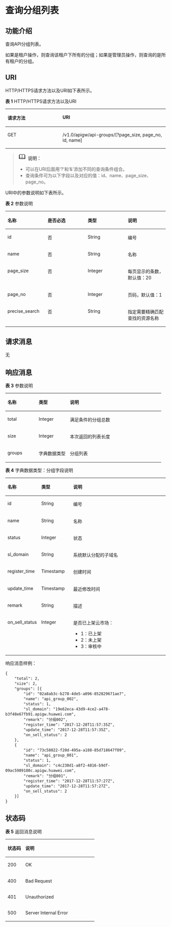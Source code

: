 # 查询分组列表<a name="apig-zh-api-180713022"></a>

## 功能介绍<a name="section46949754"></a>

查询API分组列表。

如果是租户操作，则查询该租户下所有的分组；如果是管理员操作，则查询的是所有租户的分组。

## URI<a name="section19894605"></a>

HTTP/HTTPS请求方法以及URI如下表所示。

**表 1**  HTTP/HTTPS请求方法以及URI

<a name="table51530049"></a>
<table><thead align="left"><tr id="row67004532"><th class="cellrowborder" valign="top" width="34.339999999999996%" id="mcps1.2.3.1.1"><p id="p58658025"><a name="p58658025"></a><a name="p58658025"></a>请求方法</p>
</th>
<th class="cellrowborder" valign="top" width="65.66%" id="mcps1.2.3.1.2"><p id="p53679570"><a name="p53679570"></a><a name="p53679570"></a>URI</p>
</th>
</tr>
</thead>
<tbody><tr id="row53077912"><td class="cellrowborder" valign="top" width="34.339999999999996%" headers="mcps1.2.3.1.1 "><p id="p4343586"><a name="p4343586"></a><a name="p4343586"></a>GET</p>
</td>
<td class="cellrowborder" valign="top" width="65.66%" headers="mcps1.2.3.1.2 "><p id="p16286168"><a name="p16286168"></a><a name="p16286168"></a>/v1.0/apigw/api-groups/[?page_size, page_no, id, name]</p>
</td>
</tr>
</tbody>
</table>

>![](public_sys-resources/icon-note.gif) **说明：**   
>-   可以在URI后面用‘?’和‘&’添加不同的查询条件组合。  
>-   查询条件可为以下字段以及对应的值：id、name、page\_size、page\_no。  

URI中的参数说明如下表所示。

**表 2**  参数说明

<a name="table40608407"></a>
<table><thead align="left"><tr id="row2467029"><th class="cellrowborder" valign="top" width="25%" id="mcps1.2.5.1.1"><p id="p65611664"><a name="p65611664"></a><a name="p65611664"></a>名称</p>
</th>
<th class="cellrowborder" valign="top" width="25%" id="mcps1.2.5.1.2"><p id="p12944543"><a name="p12944543"></a><a name="p12944543"></a>是否必选</p>
</th>
<th class="cellrowborder" valign="top" width="25%" id="mcps1.2.5.1.3"><p id="p41875051"><a name="p41875051"></a><a name="p41875051"></a>类型</p>
</th>
<th class="cellrowborder" valign="top" width="25%" id="mcps1.2.5.1.4"><p id="p36435931"><a name="p36435931"></a><a name="p36435931"></a>说明</p>
</th>
</tr>
</thead>
<tbody><tr id="row65629271"><td class="cellrowborder" valign="top" width="25%" headers="mcps1.2.5.1.1 "><p id="p14370760"><a name="p14370760"></a><a name="p14370760"></a>id</p>
</td>
<td class="cellrowborder" valign="top" width="25%" headers="mcps1.2.5.1.2 "><p id="p23180950"><a name="p23180950"></a><a name="p23180950"></a>否</p>
</td>
<td class="cellrowborder" valign="top" width="25%" headers="mcps1.2.5.1.3 "><p id="p65717672"><a name="p65717672"></a><a name="p65717672"></a>String</p>
</td>
<td class="cellrowborder" valign="top" width="25%" headers="mcps1.2.5.1.4 "><p id="p21531239"><a name="p21531239"></a><a name="p21531239"></a>编号</p>
</td>
</tr>
<tr id="row59563426"><td class="cellrowborder" valign="top" width="25%" headers="mcps1.2.5.1.1 "><p id="p59908239"><a name="p59908239"></a><a name="p59908239"></a>name</p>
</td>
<td class="cellrowborder" valign="top" width="25%" headers="mcps1.2.5.1.2 "><p id="p20729180"><a name="p20729180"></a><a name="p20729180"></a>否</p>
</td>
<td class="cellrowborder" valign="top" width="25%" headers="mcps1.2.5.1.3 "><p id="p1342001"><a name="p1342001"></a><a name="p1342001"></a>String</p>
</td>
<td class="cellrowborder" valign="top" width="25%" headers="mcps1.2.5.1.4 "><p id="p41593271"><a name="p41593271"></a><a name="p41593271"></a>名称</p>
</td>
</tr>
<tr id="row8058788"><td class="cellrowborder" valign="top" width="25%" headers="mcps1.2.5.1.1 "><p id="p48782101"><a name="p48782101"></a><a name="p48782101"></a>page_size</p>
</td>
<td class="cellrowborder" valign="top" width="25%" headers="mcps1.2.5.1.2 "><p id="p59036110"><a name="p59036110"></a><a name="p59036110"></a>否</p>
</td>
<td class="cellrowborder" valign="top" width="25%" headers="mcps1.2.5.1.3 "><p id="p17195640"><a name="p17195640"></a><a name="p17195640"></a>Integer</p>
</td>
<td class="cellrowborder" valign="top" width="25%" headers="mcps1.2.5.1.4 "><p id="p50669627"><a name="p50669627"></a><a name="p50669627"></a>每页显示的条数，默认值：20</p>
</td>
</tr>
<tr id="row53373461"><td class="cellrowborder" valign="top" width="25%" headers="mcps1.2.5.1.1 "><p id="p28283055"><a name="p28283055"></a><a name="p28283055"></a>page_no</p>
</td>
<td class="cellrowborder" valign="top" width="25%" headers="mcps1.2.5.1.2 "><p id="p9226101"><a name="p9226101"></a><a name="p9226101"></a>否</p>
</td>
<td class="cellrowborder" valign="top" width="25%" headers="mcps1.2.5.1.3 "><p id="p9116753"><a name="p9116753"></a><a name="p9116753"></a>Integer</p>
</td>
<td class="cellrowborder" valign="top" width="25%" headers="mcps1.2.5.1.4 "><p id="p259496"><a name="p259496"></a><a name="p259496"></a>页码，默认值：1</p>
</td>
</tr>
<tr id="row14184336124518"><td class="cellrowborder" valign="top" width="25%" headers="mcps1.2.5.1.1 "><p id="p7186103615458"><a name="p7186103615458"></a><a name="p7186103615458"></a>precise_search</p>
</td>
<td class="cellrowborder" valign="top" width="25%" headers="mcps1.2.5.1.2 "><p id="p6186163619453"><a name="p6186163619453"></a><a name="p6186163619453"></a>否</p>
</td>
<td class="cellrowborder" valign="top" width="25%" headers="mcps1.2.5.1.3 "><p id="p61861736164517"><a name="p61861736164517"></a><a name="p61861736164517"></a>String</p>
</td>
<td class="cellrowborder" valign="top" width="25%" headers="mcps1.2.5.1.4 "><p id="p12186203617455"><a name="p12186203617455"></a><a name="p12186203617455"></a>指定需要精确匹配查找的资源名称</p>
</td>
</tr>
</tbody>
</table>

## 请求消息<a name="section44833719"></a>

无

## 响应消息<a name="section7652604"></a>

**表 3**  参数说明

<a name="table37289116"></a>
<table><thead align="left"><tr id="row8457713"><th class="cellrowborder" valign="top" width="20%" id="mcps1.2.4.1.1"><p id="p13986137"><a name="p13986137"></a><a name="p13986137"></a>名称</p>
</th>
<th class="cellrowborder" valign="top" width="20%" id="mcps1.2.4.1.2"><p id="p59135289"><a name="p59135289"></a><a name="p59135289"></a>类型</p>
</th>
<th class="cellrowborder" valign="top" width="60%" id="mcps1.2.4.1.3"><p id="p25229114"><a name="p25229114"></a><a name="p25229114"></a>说明</p>
</th>
</tr>
</thead>
<tbody><tr id="row30292355"><td class="cellrowborder" valign="top" width="20%" headers="mcps1.2.4.1.1 "><p id="p37761725"><a name="p37761725"></a><a name="p37761725"></a>total</p>
</td>
<td class="cellrowborder" valign="top" width="20%" headers="mcps1.2.4.1.2 "><p id="p38800912"><a name="p38800912"></a><a name="p38800912"></a>Integer</p>
</td>
<td class="cellrowborder" valign="top" width="60%" headers="mcps1.2.4.1.3 "><p id="p55866147"><a name="p55866147"></a><a name="p55866147"></a>满足条件的分组总数</p>
</td>
</tr>
<tr id="row33033276"><td class="cellrowborder" valign="top" width="20%" headers="mcps1.2.4.1.1 "><p id="p58449682"><a name="p58449682"></a><a name="p58449682"></a>size</p>
</td>
<td class="cellrowborder" valign="top" width="20%" headers="mcps1.2.4.1.2 "><p id="p36803838"><a name="p36803838"></a><a name="p36803838"></a>Integer</p>
</td>
<td class="cellrowborder" valign="top" width="60%" headers="mcps1.2.4.1.3 "><p id="p28320869"><a name="p28320869"></a><a name="p28320869"></a>本次返回的列表长度</p>
</td>
</tr>
<tr id="row53561235"><td class="cellrowborder" valign="top" width="20%" headers="mcps1.2.4.1.1 "><p id="p43492801"><a name="p43492801"></a><a name="p43492801"></a>groups</p>
</td>
<td class="cellrowborder" valign="top" width="20%" headers="mcps1.2.4.1.2 "><p id="p33255967"><a name="p33255967"></a><a name="p33255967"></a>字典数据类型</p>
</td>
<td class="cellrowborder" valign="top" width="60%" headers="mcps1.2.4.1.3 "><p id="p9378773"><a name="p9378773"></a><a name="p9378773"></a>分组列表</p>
</td>
</tr>
</tbody>
</table>

**表 4**  字典数据类型：分组字段说明

<a name="table17300097"></a>
<table><thead align="left"><tr id="row63268036"><th class="cellrowborder" valign="top" width="20%" id="mcps1.2.4.1.1"><p id="p24437261"><a name="p24437261"></a><a name="p24437261"></a>名称</p>
</th>
<th class="cellrowborder" valign="top" width="20%" id="mcps1.2.4.1.2"><p id="p33261086"><a name="p33261086"></a><a name="p33261086"></a>类型</p>
</th>
<th class="cellrowborder" valign="top" width="60%" id="mcps1.2.4.1.3"><p id="p9793440"><a name="p9793440"></a><a name="p9793440"></a>说明</p>
</th>
</tr>
</thead>
<tbody><tr id="row55071162"><td class="cellrowborder" valign="top" width="20%" headers="mcps1.2.4.1.1 "><p id="p31579157"><a name="p31579157"></a><a name="p31579157"></a>id</p>
</td>
<td class="cellrowborder" valign="top" width="20%" headers="mcps1.2.4.1.2 "><p id="p7774937"><a name="p7774937"></a><a name="p7774937"></a>String</p>
</td>
<td class="cellrowborder" valign="top" width="60%" headers="mcps1.2.4.1.3 "><p id="p25790124"><a name="p25790124"></a><a name="p25790124"></a>编号</p>
</td>
</tr>
<tr id="row30784532"><td class="cellrowborder" valign="top" width="20%" headers="mcps1.2.4.1.1 "><p id="p10519172"><a name="p10519172"></a><a name="p10519172"></a>name</p>
</td>
<td class="cellrowborder" valign="top" width="20%" headers="mcps1.2.4.1.2 "><p id="p46746584"><a name="p46746584"></a><a name="p46746584"></a>String</p>
</td>
<td class="cellrowborder" valign="top" width="60%" headers="mcps1.2.4.1.3 "><p id="p28376953"><a name="p28376953"></a><a name="p28376953"></a>名称</p>
</td>
</tr>
<tr id="row54065985"><td class="cellrowborder" valign="top" width="20%" headers="mcps1.2.4.1.1 "><p id="p17268671"><a name="p17268671"></a><a name="p17268671"></a>status</p>
</td>
<td class="cellrowborder" valign="top" width="20%" headers="mcps1.2.4.1.2 "><p id="p56585150"><a name="p56585150"></a><a name="p56585150"></a>Integer</p>
</td>
<td class="cellrowborder" valign="top" width="60%" headers="mcps1.2.4.1.3 "><p id="p19994470"><a name="p19994470"></a><a name="p19994470"></a>状态</p>
</td>
</tr>
<tr id="row45732504"><td class="cellrowborder" valign="top" width="20%" headers="mcps1.2.4.1.1 "><p id="p13345359"><a name="p13345359"></a><a name="p13345359"></a>sl_domain</p>
</td>
<td class="cellrowborder" valign="top" width="20%" headers="mcps1.2.4.1.2 "><p id="p7232323"><a name="p7232323"></a><a name="p7232323"></a>String</p>
</td>
<td class="cellrowborder" valign="top" width="60%" headers="mcps1.2.4.1.3 "><p id="p48947291"><a name="p48947291"></a><a name="p48947291"></a>系统默认分配的子域名</p>
</td>
</tr>
<tr id="row37872440"><td class="cellrowborder" valign="top" width="20%" headers="mcps1.2.4.1.1 "><p id="p47768834"><a name="p47768834"></a><a name="p47768834"></a>register_time</p>
</td>
<td class="cellrowborder" valign="top" width="20%" headers="mcps1.2.4.1.2 "><p id="p44070373"><a name="p44070373"></a><a name="p44070373"></a>Timestamp</p>
</td>
<td class="cellrowborder" valign="top" width="60%" headers="mcps1.2.4.1.3 "><p id="p12930440"><a name="p12930440"></a><a name="p12930440"></a>创建时间</p>
</td>
</tr>
<tr id="row49265097"><td class="cellrowborder" valign="top" width="20%" headers="mcps1.2.4.1.1 "><p id="p31049903"><a name="p31049903"></a><a name="p31049903"></a>update_time</p>
</td>
<td class="cellrowborder" valign="top" width="20%" headers="mcps1.2.4.1.2 "><p id="p32014251"><a name="p32014251"></a><a name="p32014251"></a>Timestamp</p>
</td>
<td class="cellrowborder" valign="top" width="60%" headers="mcps1.2.4.1.3 "><p id="p43017506"><a name="p43017506"></a><a name="p43017506"></a>最近修改时间</p>
</td>
</tr>
<tr id="row51613240"><td class="cellrowborder" valign="top" width="20%" headers="mcps1.2.4.1.1 "><p id="p19922934"><a name="p19922934"></a><a name="p19922934"></a>remark</p>
</td>
<td class="cellrowborder" valign="top" width="20%" headers="mcps1.2.4.1.2 "><p id="p3144932"><a name="p3144932"></a><a name="p3144932"></a>String</p>
</td>
<td class="cellrowborder" valign="top" width="60%" headers="mcps1.2.4.1.3 "><p id="p53412906"><a name="p53412906"></a><a name="p53412906"></a>描述</p>
</td>
</tr>
<tr id="row3429462"><td class="cellrowborder" valign="top" width="20%" headers="mcps1.2.4.1.1 "><p id="p9350971"><a name="p9350971"></a><a name="p9350971"></a>on_sell_status</p>
</td>
<td class="cellrowborder" valign="top" width="20%" headers="mcps1.2.4.1.2 "><p id="p19231164"><a name="p19231164"></a><a name="p19231164"></a>Integer</p>
</td>
<td class="cellrowborder" valign="top" width="60%" headers="mcps1.2.4.1.3 "><p id="p14220483"><a name="p14220483"></a><a name="p14220483"></a>是否已上架云市场：</p>
<a name="ul60875483"></a><a name="ul60875483"></a><ul id="ul60875483"><li>1：已上架</li><li>2：未上架</li><li>3：审核中</li></ul>
</td>
</tr>
</tbody>
</table>

响应消息样例：

```
{
	"total": 2,
	"size": 2,
	"groups": [{
		"id": "02a8ab3c-b278-4de5-a096-852829671ae7",
		"name": "api_group_002",
		"status": 1,
		"sl_domain": "19e62eca-43d9-4ce2-a478-b3f48e67fb91.apigw.huawei.com",
		"remark": "分组002",
		"register_time": "2017-12-28T11:57:35Z",
		"update_time": "2017-12-28T11:57:35Z",
		"on_sell_status": 2
	},
	{
		"id": "73c58022-f20d-495a-a188-85d718647f09",
		"name": "api_group_001",
		"status": 1,
		"sl_domain": "c4c230d1-a8f2-4816-b9df-09ac5989180c.apigw.huawei.com",
		"remark": "分组001",
		"register_time": "2017-12-28T11:57:27Z",
		"update_time": "2017-12-28T11:57:27Z",
		"on_sell_status": 2
	}]
}
```

## 状态码<a name="section850289"></a>

**表 5**  返回消息说明

<a name="table24836589"></a>
<table><thead align="left"><tr id="row45772199"><th class="cellrowborder" valign="top" width="20%" id="mcps1.2.3.1.1"><p id="p16560630"><a name="p16560630"></a><a name="p16560630"></a>状态码</p>
</th>
<th class="cellrowborder" valign="top" width="80%" id="mcps1.2.3.1.2"><p id="p66342678"><a name="p66342678"></a><a name="p66342678"></a>说明</p>
</th>
</tr>
</thead>
<tbody><tr id="row5047855"><td class="cellrowborder" valign="top" width="20%" headers="mcps1.2.3.1.1 "><p id="p6223080"><a name="p6223080"></a><a name="p6223080"></a>200</p>
</td>
<td class="cellrowborder" valign="top" width="80%" headers="mcps1.2.3.1.2 "><p id="p50988816"><a name="p50988816"></a><a name="p50988816"></a>OK</p>
</td>
</tr>
<tr id="row40331444"><td class="cellrowborder" valign="top" width="20%" headers="mcps1.2.3.1.1 "><p id="p45621557"><a name="p45621557"></a><a name="p45621557"></a>400</p>
</td>
<td class="cellrowborder" valign="top" width="80%" headers="mcps1.2.3.1.2 "><p id="p18594143614553"><a name="p18594143614553"></a><a name="p18594143614553"></a>Bad Request</p>
</td>
</tr>
<tr id="row39228080"><td class="cellrowborder" valign="top" width="20%" headers="mcps1.2.3.1.1 "><p id="p23357924"><a name="p23357924"></a><a name="p23357924"></a>401</p>
</td>
<td class="cellrowborder" valign="top" width="80%" headers="mcps1.2.3.1.2 "><p id="p9203142078"><a name="p9203142078"></a><a name="p9203142078"></a>Unauthorized</p>
</td>
</tr>
<tr id="row49384039"><td class="cellrowborder" valign="top" width="20%" headers="mcps1.2.3.1.1 "><p id="p40684231"><a name="p40684231"></a><a name="p40684231"></a>500</p>
</td>
<td class="cellrowborder" valign="top" width="80%" headers="mcps1.2.3.1.2 "><p id="p14947689"><a name="p14947689"></a><a name="p14947689"></a>Server Internal Error</p>
</td>
</tr>
</tbody>
</table>

